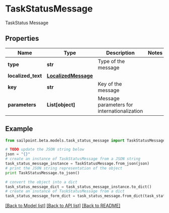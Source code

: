 # TaskStatusMessage

TaskStatus Message

## Properties
Name | Type | Description | Notes
------------ | ------------- | ------------- | -------------
**type** | **str** | Type of the message | 
**localized_text** | [**LocalizedMessage**](LocalizedMessage.md) |  | 
**key** | **str** | Key of the message | 
**parameters** | **List[object]** | Message parameters for internationalization | 

## Example

```python
from sailpoint.beta.models.task_status_message import TaskStatusMessage

# TODO update the JSON string below
json = "{}"
# create an instance of TaskStatusMessage from a JSON string
task_status_message_instance = TaskStatusMessage.from_json(json)
# print the JSON string representation of the object
print TaskStatusMessage.to_json()

# convert the object into a dict
task_status_message_dict = task_status_message_instance.to_dict()
# create an instance of TaskStatusMessage from a dict
task_status_message_form_dict = task_status_message.from_dict(task_status_message_dict)
```
[[Back to Model list]](../README.md#documentation-for-models) [[Back to API list]](../README.md#documentation-for-api-endpoints) [[Back to README]](../README.md)


